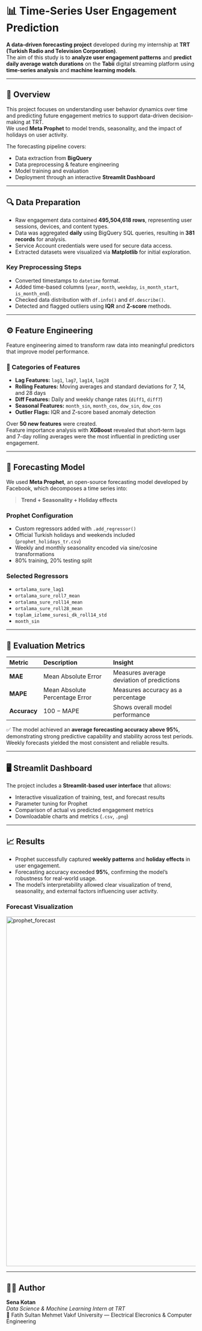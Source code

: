 # 📊 Time-Series User Engagement Prediction

**A data-driven forecasting project** developed during my internship at **TRT (Turkish Radio and Television Corporation)**.  
The aim of this study is to **analyze user engagement patterns** and **predict daily average watch durations** on the **Tabii** digital streaming platform using **time-series analysis** and **machine learning models**.

---

## 🧠 Overview

This project focuses on understanding user behavior dynamics over time and predicting future engagement metrics to support data-driven decision-making at TRT.  
We used **Meta Prophet** to model trends, seasonality, and the impact of holidays on user activity.

The forecasting pipeline covers:
- Data extraction from **BigQuery**
- Data preprocessing & feature engineering
- Model training and evaluation
- Deployment through an interactive **Streamlit Dashboard**

---

## 🔍 Data Preparation

- Raw engagement data contained **495,504,618 rows**, representing user sessions, devices, and content types.  
- Data was aggregated **daily** using BigQuery SQL queries, resulting in **381 records** for analysis.
- Service Account credentials were used for secure data access.
- Extracted datasets were visualized via **Matplotlib** for initial exploration.

### Key Preprocessing Steps
- Converted timestamps to `datetime` format.  
- Added time-based columns (`year`, `month`, `weekday`, `is_month_start`, `is_month_end`).  
- Checked data distribution with `df.info()` and `df.describe()`.  
- Detected and flagged outliers using **IQR** and **Z-score** methods.

---

## ⚙️ Feature Engineering

Feature engineering aimed to transform raw data into meaningful predictors that improve model performance.

### 🧩 Categories of Features
- **Lag Features:** `lag1`, `lag7`, `lag14`, `lag28`  
- **Rolling Features:** Moving averages and standard deviations for 7, 14, and 28 days  
- **Diff Features:** Daily and weekly change rates (`diff1`, `diff7`)  
- **Seasonal Features:** `month_sin`, `month_cos`, `dow_sin`, `dow_cos`  
- **Outlier Flags:** IQR and Z-score based anomaly detection  

Over **50 new features** were created.  
Feature importance analysis with **XGBoost** revealed that short-term lags and 7-day rolling averages were the most influential in predicting user engagement.

---

## 🔮 Forecasting Model

We used **Meta Prophet**, an open-source forecasting model developed by Facebook, which decomposes a time series into:

> **Trend + Seasonality + Holiday effects**

### Prophet Configuration
- Custom regressors added with `.add_regressor()`
- Official Turkish holidays and weekends included (`prophet_holidays_tr.csv`)
- Weekly and monthly seasonality encoded via sine/cosine transformations
- 80% training, 20% testing split

### Selected Regressors
- `ortalama_sure_lag1`
- `ortalama_sure_roll7_mean`
- `ortalama_sure_roll14_mean`
- `ortalama_sure_roll28_mean`
- `toplam_izleme_suresi_dk_roll14_std`
- `month_sin`

---

## 📏 Evaluation Metrics

| Metric | Description | Insight |
|:--|:--|:--|
| **MAE** | Mean Absolute Error | Measures average deviation of predictions |
| **MAPE** | Mean Absolute Percentage Error | Measures accuracy as a percentage |
| **Accuracy** | 100 − MAPE | Shows overall model performance |

✅ The model achieved an **average forecasting accuracy above 95%**, demonstrating strong predictive capability and stability across test periods.  
Weekly forecasts yielded the most consistent and reliable results.

---

## 🖥️ Streamlit Dashboard

The project includes a **Streamlit-based user interface** that allows:
- Interactive visualization of training, test, and forecast results  
- Parameter tuning for Prophet  
- Comparison of actual vs predicted engagement metrics  
- Downloadable charts and metrics (`.csv`, `.png`)


---

## 📈 Results

- Prophet successfully captured **weekly patterns** and **holiday effects** in user engagement.  
- Forecasting accuracy exceeded **95%**, confirming the model’s robustness for real-world usage.  
- The model’s interpretability allowed clear visualization of trend, seasonality, and external factors influencing user activity.

### Forecast Visualization
<img width="1918" height="931" alt="prophet_forecast" src="https://github.com/user-attachments/assets/c33fa635-6d75-4a3b-bdf3-0db0fcbc4808" />


---


## 👩‍💻 Author

**Sena Kotan**  
_Data Science & Machine Learning Intern at TRT_  
📍 Fatih Sultan Mehmet Vakıf University — Electrical Elecronics & Computer Engineering  



